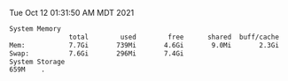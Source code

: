 Tue Oct 12 01:31:50 AM MDT 2021
```bash
System Memory
               total        used        free      shared  buff/cache   available
Mem:           7.7Gi       739Mi       4.6Gi       9.0Mi       2.3Gi       6.6Gi
Swap:          7.6Gi       296Mi       7.4Gi
System Storage
659M	.
```
```bash
